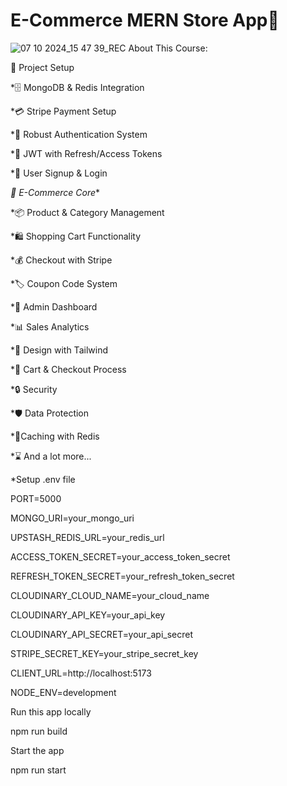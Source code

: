 # E-Commerce MERN Store App🛒
![07 10 2024_15 47 39_REC](https://github.com/user-attachments/assets/d1272f61-f26b-4fc4-9714-f2aab33eb526)
About This Course:

🚀 Project Setup

*🗄️ MongoDB & Redis Integration

*💳 Stripe Payment Setup

*🔐 Robust Authentication System

*🔑 JWT with Refresh/Access Tokens

*📝 User Signup & Login

*🛒 E-Commerce Core**

*📦 Product & Category Management

*🛍️ Shopping Cart Functionality

*💰 Checkout with Stripe

*🏷️ Coupon Code System

*👑 Admin Dashboard

*📊 Sales Analytics

*🎨 Design with Tailwind

*🛒 Cart & Checkout Process

*🔒 Security

*🛡️ Data Protection

*🚀Caching with Redis

*⌛ And a lot more...

*Setup .env file

PORT=5000

MONGO_URI=your_mongo_uri

UPSTASH_REDIS_URL=your_redis_url

ACCESS_TOKEN_SECRET=your_access_token_secret

REFRESH_TOKEN_SECRET=your_refresh_token_secret

CLOUDINARY_CLOUD_NAME=your_cloud_name

CLOUDINARY_API_KEY=your_api_key

CLOUDINARY_API_SECRET=your_api_secret

STRIPE_SECRET_KEY=your_stripe_secret_key

CLIENT_URL=http://localhost:5173

NODE_ENV=development

Run this app locally

npm run build

Start the app

npm run start
